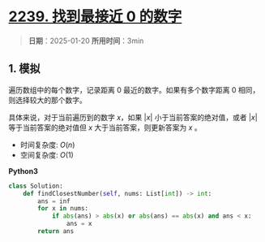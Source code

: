 # [2239. 找到最接近 0 的数字](https://leetcode.cn/problems/find-closest-number-to-zero/description/)

> **日期**：2025-01-20
> **所用时间**：3min

## 1. 模拟

遍历数组中的每个数字，记录距离 0 最近的数字。如果有多个数字距离 0 相同，则选择较大的那个数字。

具体来说，对于当前遍历到的数字 $x$，如果 $|x|$ 小于当前答案的绝对值，或者 $|x|$ 等于当前答案的绝对值但 $x$ 大于当前答案，则更新答案为 $x$ 。

- 时间复杂度: $O(n)$
- 空间复杂度: $O(1)$

**Python3**

```python
class Solution:
    def findClosestNumber(self, nums: List[int]) -> int:
        ans = inf
        for x in nums:
            if abs(ans) > abs(x) or abs(ans) == abs(x) and ans < x:
                ans = x
        return ans
```